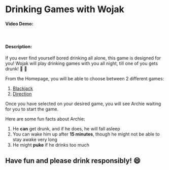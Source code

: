 # Drinking Games with Wojak
#### **Video Demo:** <URL HERE>
<br>

#### **Description:**

If you ever find yourself bored drinking all alone, this game is designed for you!
Wojak will play drinking games with you all night, till one of you gets drunk! :beers: :metal:

From the Homepage, you will be able to choose between 2 different games:
1. [Blackjack](docs/Blackjack.md)
2. [Direction](docs/Direction.md)

<!-- ##### Click on the respective games to find out more! -->

Once you have selected on your desired game, you will see Archie waiting for you to start the game.
<br>

Here are some fun facts about Archie:
1. He **can** get drunk, and if he does, he will fall asleep
2. You can wake him up after **15 minutes**, though he might not be able to stay awake very long
3. He might **puke** if he drinks too much

## Have fun and please drink responsibly! :smile:



